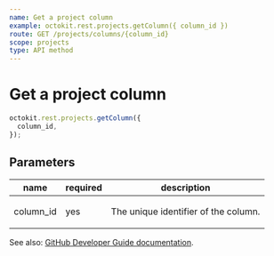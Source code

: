```yaml
---
name: Get a project column
example: octokit.rest.projects.getColumn({ column_id })
route: GET /projects/columns/{column_id}
scope: projects
type: API method
---
```


# Get a project column

```js
octokit.rest.projects.getColumn({
  column_id,
});
```

## Parameters

<table>
  <thead>
    <tr>
      <th>name</th>
      <th>required</th>
      <th>description</th>
    </tr>
  </thead>
  <tbody>
    <tr><td>column_id</td><td>yes</td><td>

The unique identifier of the column.

</td></tr>
  </tbody>
</table>

See also: [GitHub Developer Guide documentation](https://docs.github.com/enterprise-cloud@latest//rest/reference/projects#get-a-project-column).
